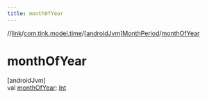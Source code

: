 ```yaml
---
title: monthOfYear
---
```

//[link](../../../index.html)/[com.tink.model.time](../index.html)/[[androidJvm]MonthPeriod](index.html)/[monthOfYear](month-of-year.html)



# monthOfYear



[androidJvm]\
val [monthOfYear](month-of-year.html): [Int](https://kotlinlang.org/api/latest/jvm/stdlib/kotlin/-int/index.html)




